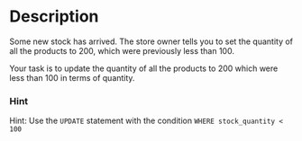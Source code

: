 # Description
Some new stock has arrived. The store owner tells you to set the quantity of all the products to 200, which were previously less than 100.

Your task is to update the quantity of all the products to 200 which were less than 100 in terms of quantity.

### Hint
Hint: Use the `UPDATE` statement with the condition `WHERE stock_quantity < 100`
